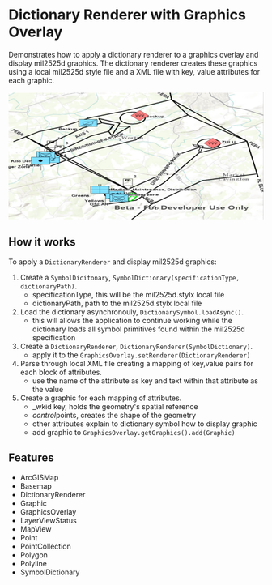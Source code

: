 <h1>Dictionary Renderer with Graphics Overlay</h1>

<p>Demonstrates how to apply a dictionary renderer to a graphics overlay and display mil2525d graphics. 
The dictionary renderer creates these graphics using a local mil2525d style file and a XML file with key, 
value attributes for each graphic.</p>

<p><img src="DictionaryRendererGraphicsOverlay.png" alt="" title="" /></p>

<h2>How it works</h2>

<p>To apply a <code>DictionaryRenderer</code> and display mil2525d graphics:</p>

<ol>
<li>Create a <code>SymbolDicitonary</code>, <code>SymbolDictionary(specificationType, dictionaryPath)</code>.
<ul><li>specificationType, this will be the mil2525d.stylx local file</li>
<li>dictionaryPath,  path to the mil2525d.stylx local file</li></ul></li>
<li>Load the dictionary asynchronouly, <code>DictionarySymbol.loadAsync()</code>.
<ul><li>this will allows the application to continue working while the dictionary loads all symbol primitives found within the mil2525d specification</li></ul></li>
<li>Create a <code>DictionaryRenderer</code>, <code>DictionaryRenderer(SymbolDictionary)</code>.
<ul><li>apply it to the <code>GraphicsOverlay.setRenderer(DictionaryRenderer)</code></li></ul></li>
<li>Parse through local XML file creating a mapping of key,value pairs for each block of attributes.
<ul><li>use the name of the attribute as key and text within that attribute as the value</li></ul></li>
<li>Create a graphic for each mapping of attributes.
<ul><li>_wkid key, holds the geometry's spatial reference</li>
<li><em>control</em>points, creates the shape of the geometry</li>
<li>other attributes explain to dictionary symbol how to display graphic</li>
<li>add graphic to <code>GraphicsOverlay.getGraphics().add(Graphic)</code></li></ul></li>
</ol>

<h2>Features</h2>

<ul>
<li>ArcGISMap</li>
<li>Basemap</li>
<li>DictionaryRenderer</li>
<li>Graphic</li>
<li>GraphicsOverlay</li>
<li>LayerViewStatus</li>
<li>MapView</li>
<li>Point</li>
<li>PointCollection</li>
<li>Polygon</li>
<li>Polyline</li>
<li>SymbolDictionary</li>
</ul>


